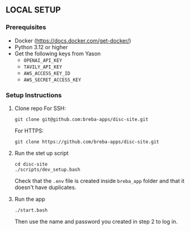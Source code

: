 ## LOCAL SETUP

### Prerequisites
- Docker (https://docs.docker.com/get-docker/)
- Python 3.12 or higher
- Get the following keys from Yason
   - `OPENAI_API_KEY`
   - `TAVILY_API_KEY`
   - `AWS_ACCESS_KEY_ID`
   - `AWS_SECRET_ACCESS_KEY`

### Setup Instructions

1. Clone repo
   For SSH:
   ```shell
   git clone git@github.com:breba-apps/disc-site.git
   ```
   For HTTPS:
   ```shell
   git clone https://github.com/breba-apps/disc-site.git
   ```
   
2. Run the stet up script
   ```shell
   cd disc-site
   ./scripts/dev_setup.bash
   ```
   Check that the `.env` file is created inside `breba_app` folder and that it doesn't have duplicates.

3. Run the app
    ```shell
    ./start.bash
    ```
   Then use the name and password you created in step 2 to log in.


